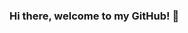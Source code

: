 ### Hi there, welcome to my GitHub! 👋

<!--
**ninabarbakadze/ninabarbakadze** is a ✨ _special_ ✨ repository because its `README.md` (this file) appears on your GitHub profile.

Here are some ideas to get you started:

- 🔭 I’m currently working on [DnD Masters](https://github.com/ninabarbakadze/DnD-Masters) and [Tipster](https://github.com/ninabarbakadze/Tipster)
- 🧠 I’m currently learning about Web3 
- 👩🏻‍💻 I'm Currently working with modern JS technologies 
- 👀 I’m looking to collaborate on anything fun! 
- 🇩🇪 Berlin based, from Tbilisi, Georgia 🇬🇪 
- 🗣 skilled in 4 spoken languages 🇬🇧🇩🇪🇬🇪🇷🇺
- 😄 Pronouns: she/her
- 🎹 Played piano for 7 years, now I'm playing electronic music as a hobby
-->
